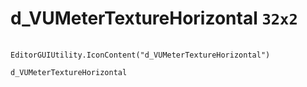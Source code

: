 # d_VUMeterTextureHorizontal `32x2`
<img src="/img/d_VUMeterTextureHorizontal.png" width=32 height=2>

``` CSharp
EditorGUIUtility.IconContent("d_VUMeterTextureHorizontal")
```
```
d_VUMeterTextureHorizontal
```
